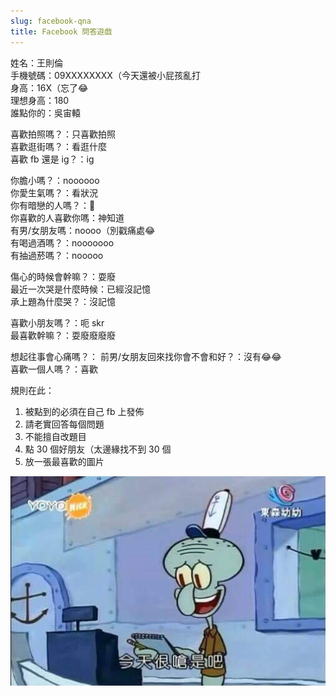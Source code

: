 ```yaml
---
slug: facebook-qna
title: Facebook 問答遊戲
---
```

姓名：王則倫  
手機號碼：09XXXXXXXX（今天還被小屁孩亂打  
身高：16X（忘了😂  
理想身高：180  
誰點你的：吳宙轅

<!-- truncate -->

喜歡拍照嗎？：只喜歡拍照  
喜歡逛街嗎？：看逛什麼  
喜歡 fb 還是 ig？：ig

你膽小嗎？：noooooo  
你愛生氣嗎？：看狀況  
你有暗戀的人嗎？：🤪  
你喜歡的人喜歡你嗎：神知道  
有男/女朋友嗎：noooo（別戳痛處😂  
有喝過酒嗎？：nooooooo  
有抽過菸嗎？：nooooo

傷心的時候會幹嘛？：耍廢  
最近一次哭是什麼時候：已經沒記憶  
承上題為什麼哭？：沒記憶

喜歡小朋友嗎？：呃 skr  
最喜歡幹嘛？：耍廢廢廢廢

想起往事會心痛嗎？： 
前男/女朋友回來找你會不會和好？：沒有😂😂  
喜歡一個人嗎？：喜歡

規則在此：

1. 被點到的必須在自己 fb 上發佈
2. 請老實回答每個問題
3. 不能擅自改題目
4. 點 30 個好朋友（太邊緣找不到 30 個
5. 放一張最喜歡的圖片

![](2018-08-25-1.jpg)